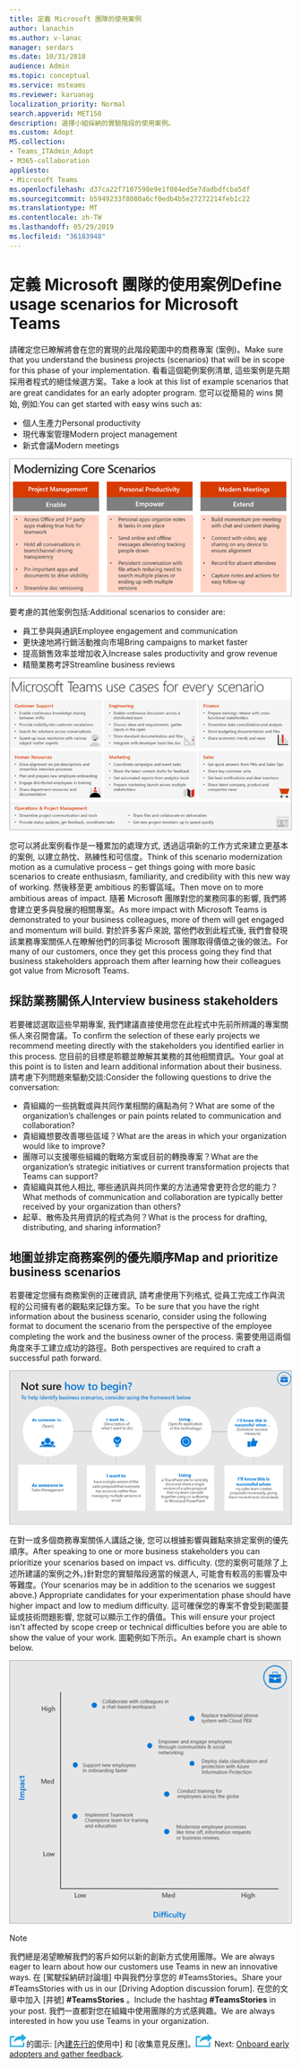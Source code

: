 ```yaml
---
title: 定義 Microsoft 團隊的使用案例
author: lanachin
ms.author: v-lanac
manager: serdars
ms.date: 10/31/2018
audience: Admin
ms.topic: conceptual
ms.service: msteams
ms.reviewer: karuanag
localization_priority: Normal
search.appverid: MET150
description: 選擇小組採納的實驗階段的使用案例。
ms.custom: Adopt
MS.collection:
- Teams_ITAdmin_Adopt
- M365-collaboration
appliesto:
- Microsoft Teams
ms.openlocfilehash: d37ca22f7107598e9e1f084ed5e7dadbdfcba5df
ms.sourcegitcommit: b5949233f8080a6cf0edb4b5e27272214feb1c22
ms.translationtype: MT
ms.contentlocale: zh-TW
ms.lasthandoff: 05/29/2019
ms.locfileid: "36183948"
---
```

# <a name="define-usage-scenarios-for-microsoft-teams"></a><span data-ttu-id="fe10c-103">定義 Microsoft 團隊的使用案例</span><span class="sxs-lookup"><span data-stu-id="fe10c-103">Define usage scenarios for Microsoft Teams</span></span>

<span data-ttu-id="fe10c-104">請確定您已瞭解將會在您的實現的此階段範圍中的商務專案 (案例)。</span><span class="sxs-lookup"><span data-stu-id="fe10c-104">Make sure that you understand the business projects (scenarios) that will be in scope for this phase of your implementation.</span></span> <span data-ttu-id="fe10c-105">看看這個範例案例清單, 這些案例是先期採用者程式的絕佳候選方案。</span><span class="sxs-lookup"><span data-stu-id="fe10c-105">Take a look at this list of example scenarios that are great candidates for an early adopter program.</span></span> <span data-ttu-id="fe10c-106">您可以從簡易的 wins 開始, 例如:</span><span class="sxs-lookup"><span data-stu-id="fe10c-106">You can get started with easy wins such as:</span></span>

- <span data-ttu-id="fe10c-107">個人生產力</span><span class="sxs-lookup"><span data-stu-id="fe10c-107">Personal productivity</span></span>
- <span data-ttu-id="fe10c-108">現代專案管理</span><span class="sxs-lookup"><span data-stu-id="fe10c-108">Modern project management</span></span>
- <span data-ttu-id="fe10c-109">新式會議</span><span class="sxs-lookup"><span data-stu-id="fe10c-109">Modern meetings</span></span>

![三種核心案例的圖例](media/teams-adoption-modernizing-core-scenarios.png)

<span data-ttu-id="fe10c-111">要考慮的其他案例包括:</span><span class="sxs-lookup"><span data-stu-id="fe10c-111">Additional scenarios to consider are:</span></span>

- <span data-ttu-id="fe10c-112">員工參與與通訊</span><span class="sxs-lookup"><span data-stu-id="fe10c-112">Employee engagement and communication</span></span>
- <span data-ttu-id="fe10c-113">更快速地將行銷活動推向市場</span><span class="sxs-lookup"><span data-stu-id="fe10c-113">Bring campaigns to market faster</span></span>
- <span data-ttu-id="fe10c-114">提高銷售效率並增加收入</span><span class="sxs-lookup"><span data-stu-id="fe10c-114">Increase sales productivity and grow revenue</span></span>
- <span data-ttu-id="fe10c-115">精簡業務考評</span><span class="sxs-lookup"><span data-stu-id="fe10c-115">Streamline business reviews</span></span>

![針對每個案例的小組使用案例圖例](media/teams-adoption-use-cases.png)

<span data-ttu-id="fe10c-117">您可以將此案例看作是一種累加的處理方式, 透過這項新的工作方式來建立更基本的案例, 以建立熱忱、熟練性和可信度。</span><span class="sxs-lookup"><span data-stu-id="fe10c-117">Think of this scenario modernization motion as a cumulative process – get things going with more basic scenarios to create enthusiasm, familiarity, and credibility with this new way of working.</span></span> <span data-ttu-id="fe10c-118">然後移至更 ambitious 的影響區域。</span><span class="sxs-lookup"><span data-stu-id="fe10c-118">Then move on to more ambitious areas of impact.</span></span> <span data-ttu-id="fe10c-119">隨著 Microsoft 團隊對您的業務同事的影響, 我們將會建立更多與發展的相關專案。</span><span class="sxs-lookup"><span data-stu-id="fe10c-119">As more impact with Microsoft Teams is demonstrated to your business colleagues, more of them will get engaged and momentum will build.</span></span> <span data-ttu-id="fe10c-120">對於許多客戶來說, 當他們收到此程式後, 我們會發現該業務專案關係人在瞭解他們的同事從 Microsoft 團隊取得價值之後的做法。</span><span class="sxs-lookup"><span data-stu-id="fe10c-120">For many of our customers, once they get this process going they find that business stakeholders approach them after learning how their colleagues got value from Microsoft Teams.</span></span>

## <a name="interview-business-stakeholders"></a><span data-ttu-id="fe10c-121">採訪業務關係人</span><span class="sxs-lookup"><span data-stu-id="fe10c-121">Interview business stakeholders</span></span>

<span data-ttu-id="fe10c-122">若要確認選取這些早期專案, 我們建議直接使用您在此程式中先前所辨識的專案關係人來召開會議。</span><span class="sxs-lookup"><span data-stu-id="fe10c-122">To confirm the selection of these early projects we recommend meeting directly with the stakeholders you identified earlier in this process.</span></span> <span data-ttu-id="fe10c-123">您目前的目標是聆聽並瞭解其業務的其他相關資訊。</span><span class="sxs-lookup"><span data-stu-id="fe10c-123">Your goal at this point is to listen and learn additional information about their business.</span></span> <span data-ttu-id="fe10c-124">請考慮下列問題來驅動交談:</span><span class="sxs-lookup"><span data-stu-id="fe10c-124">Consider the following questions to drive the conversation:</span></span>

- <span data-ttu-id="fe10c-125">貴組織的一些挑戰或與共同作業相關的痛點為何？</span><span class="sxs-lookup"><span data-stu-id="fe10c-125">What are some of the organization’s challenges or pain points related to communication and collaboration?</span></span>
- <span data-ttu-id="fe10c-126">貴組織想要改善哪些區域？</span><span class="sxs-lookup"><span data-stu-id="fe10c-126">What are the areas in which your organization would like to improve?</span></span>
- <span data-ttu-id="fe10c-127">團隊可以支援哪些組織的戰略方案或目前的轉換專案？</span><span class="sxs-lookup"><span data-stu-id="fe10c-127">What are the organization’s strategic initiatives or current transformation projects that Teams can support?</span></span>
- <span data-ttu-id="fe10c-128">貴組織與其他人相比, 哪些通訊與共同作業的方法通常會更符合您的能力？</span><span class="sxs-lookup"><span data-stu-id="fe10c-128">What methods of communication and collaboration are typically better received by your organization than others?</span></span>
- <span data-ttu-id="fe10c-129">起草、散佈及共用資訊的程式為何？</span><span class="sxs-lookup"><span data-stu-id="fe10c-129">What is the process for drafting, distributing, and sharing information?</span></span>

## <a name="map-and-prioritize-business-scenarios"></a><span data-ttu-id="fe10c-130">地圖並排定商務案例的優先順序</span><span class="sxs-lookup"><span data-stu-id="fe10c-130">Map and prioritize business scenarios</span></span>

<span data-ttu-id="fe10c-131">若要確定您擁有商務案例的正確資訊, 請考慮使用下列格式, 從員工完成工作與流程的公司擁有者的觀點來記錄方案。</span><span class="sxs-lookup"><span data-stu-id="fe10c-131">To be sure that you have the right information about the business scenario, consider using the following format to document the scenario from the perspective of the employee completing the work and the business owner of the process.</span></span> <span data-ttu-id="fe10c-132">需要使用這兩個角度來手工建立成功的路徑。</span><span class="sxs-lookup"><span data-stu-id="fe10c-132">Both perspectives are required to craft a successful path forward.</span></span>

![識別案例的架構圖例](media/teams-adoption-identify-scenarios.png)

<span data-ttu-id="fe10c-134">在對一或多個商務專案關係人講話之後, 您可以根據影響與難點來排定案例的優先順序。</span><span class="sxs-lookup"><span data-stu-id="fe10c-134">After speaking to one or more business stakeholders you can prioritize your scenarios based on impact vs. difficulty.</span></span> <span data-ttu-id="fe10c-135">(您的案例可能除了上述所建議的案例之外。)針對您的實驗階段適當的候選人, 可能會有較高的影響及中等難度。</span><span class="sxs-lookup"><span data-stu-id="fe10c-135">(Your scenarios may be in addition to the scenarios we suggest above.) Appropriate candidates for your experimentation phase should have higher impact and low to medium difficulty.</span></span> <span data-ttu-id="fe10c-136">這可確保您的專案不會受到範圍蔓延或技術問題影響, 您就可以顯示工作的價值。</span><span class="sxs-lookup"><span data-stu-id="fe10c-136">This will ensure your project isn't affected by scope creep or technical difficulties before you are able to show the value of your work.</span></span> <span data-ttu-id="fe10c-137">圖範例如下所示。</span><span class="sxs-lookup"><span data-stu-id="fe10c-137">An example chart is shown below.</span></span>

![顯示案例影響與難點的圖例](media/teams-adoption-impact-difficulty.png)

> [!Note]
> <span data-ttu-id="fe10c-139">我們總是渴望瞭解我們的客戶如何以新的創新方式使用團隊。</span><span class="sxs-lookup"><span data-stu-id="fe10c-139">We are always eager to learn about how our customers use Teams in new an innovative ways.</span></span> <span data-ttu-id="fe10c-140">在 [駕駛採納研討論壇] 中與我們分享您的 #TeamsStories。</span><span class="sxs-lookup"><span data-stu-id="fe10c-140">Share your #TeamsStories with us in our [Driving Adoption discussion forum].</span></span> <span data-ttu-id="fe10c-141">在您的文章中加入 [井號] **#TeamsStories** 。</span><span class="sxs-lookup"><span data-stu-id="fe10c-141">Include the hashtag **#TeamsStories** in your post.</span></span> <span data-ttu-id="fe10c-142">我們一直都對您在組織中使用團隊的方式感興趣。</span><span class="sxs-lookup"><span data-stu-id="fe10c-142">We are always interested in how you use Teams in your organization.</span></span>

<span data-ttu-id="fe10c-143">![代表下一個步驟](media/teams-adoption-next-icon.png)的圖示: [內[建先行的](teams-adoption-onboard-early-adopters.md)使用中] 和 [收集意見反應]。</span><span class="sxs-lookup"><span data-stu-id="fe10c-143">![An icon representing the next step](media/teams-adoption-next-icon.png) Next: [Onboard early adopters and gather feedback](teams-adoption-onboard-early-adopters.md).</span></span>

